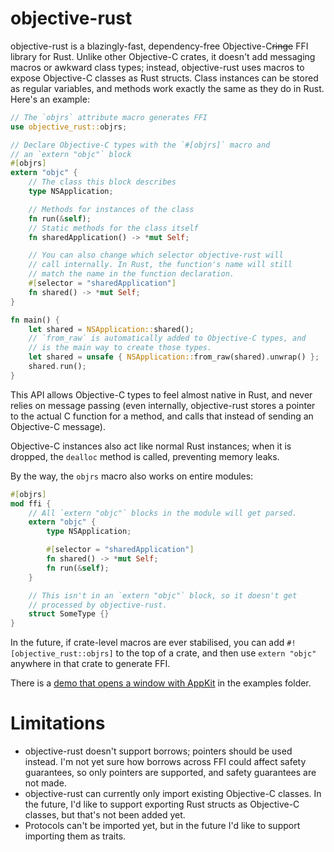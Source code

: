 # objective-rust

objective-rust is a blazingly-fast, dependency-free Objective-C~~ringe~~ FFI library for Rust. Unlike other Objective-C crates, it doesn't add messaging macros or awkward class types; instead, objective-rust uses macros to expose Objective-C classes as Rust structs. Class instances can be stored as regular variables, and methods work exactly the same as they do in Rust. Here's an example:

```rust
// The `objrs` attribute macro generates FFI
use objective_rust::objrs;

// Declare Objective-C types with the `#[objrs]` macro and
// an `extern "objc"` block
#[objrs]
extern "objc" {
    // The class this block describes
    type NSApplication;

    // Methods for instances of the class
    fn run(&self);
    // Static methods for the class itself
    fn sharedApplication() -> *mut Self;

    // You can also change which selector objective-rust will
    // call internally. In Rust, the function's name will still
    // match the name in the function declaration.
    #[selector = "sharedApplication"]
    fn shared() -> *mut Self;
}

fn main() {
    let shared = NSApplication::shared();
    // `from_raw` is automatically added to Objective-C types, and
    // is the main way to create those types.
    let shared = unsafe { NSApplication::from_raw(shared).unwrap() };
    shared.run();
}
```

This API allows Objective-C types to feel almost native in Rust, and never relies on message passing (even internally, objective-rust stores a pointer to the actual C function for a method, and calls that instead of sending an Objective-C message).

Objective-C instances also act like normal Rust instances; when it is dropped, the `dealloc` method is called, preventing memory leaks.

By the way, the `objrs` macro also works on entire modules:

```rust
#[objrs]
mod ffi {
    // All `extern "objc"` blocks in the module will get parsed.
    extern "objc" {
        type NSApplication;

        #[selector = "sharedApplication"]
        fn shared() -> *mut Self;
        fn run(&self);
    }

    // This isn't in an `extern "objc"` block, so it doesn't get
    // processed by objective-rust.
    struct SomeType {}
}
```

In the future, if crate-level macros are ever stabilised, you can add `#![objective_rust::objrs]` to the top of a crate, and then use `extern "objc"` anywhere in that crate to generate FFI.

There is a [demo that opens a window with AppKit](examples/appkit.rs) in the examples folder.

# Limitations

- objective-rust doesn't support borrows; pointers should be used instead. I'm not yet sure how borrows across FFI could affect safety guarantees, so only pointers are supported, and safety guarantees are not made.
- objective-rust can currently only import existing Objective-C classes. In the future, I'd like to support exporting Rust structs as Objective-C classes, but that's not been added yet.
- Protocols can't be imported yet, but in the future I'd like to support importing them as traits.
